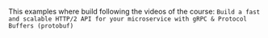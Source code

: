 This examples where build following the videos of the course: 
`Build a fast and scalable HTTP/2 API for your microservice with gRPC & Protocol Buffers (protobuf)`
